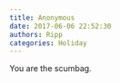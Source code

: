 ```yaml
---
title: Anonymous
date: 2017-06-06 22:52:30
authors: Ripp
categories: Holiday
---
```


 You are the scumbag.
